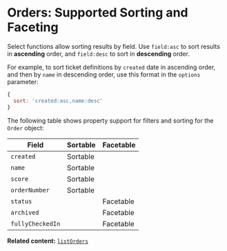 # Orders: Supported Sorting and Faceting

Select functions allow sorting results by field. Use `field:asc` to sort results in **ascending** order, and `field:desc` to sort in **descending** order.

For example, to sort ticket definitions by `created` date in ascending order, and then by `name` in descending order, use this format in the `options` parameter: 

```js
{
  sort: 'created:asc,name:desc'
}  
```

The following table shows property support for filters and sorting
for the `Order` object:

| Field              | Sortable | Facetable |
|--------------------|----------|-----------|
| `created`          | Sortable |           |
| `name`             | Sortable |           |
| `score`            | Sortable |           |
| `orderNumber`      | Sortable |           |
| `status`           |          | Facetable |
| `archived`         |          | Facetable |
| `fullyCheckedIn`   |          | Facetable |

__Related content:__
[`listOrders`](/wix-events-v2/orders/listorders)